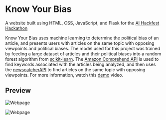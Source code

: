 # Know Your Bias

A website built using HTML, CSS, JavaScript, and Flask for the [AI Hackfest Hackathon](https://ai-hackfest.devpost.com)

Know Your Bias uses machine learning to determine the political bias of an article, and presents users with articles on the same topic with opposing viewpoints and political biases. The model used for this project was trained by feeding a large dataset of articles and their political biases into a random forest algorithm from [scikit-learn](https://scikit-learn.org/). The [Amazon Comprehend API](https://docs.aws.amazon.com/comprehend/latest/APIReference/welcome.html) is used to find keywords associated with the articles being analyzed, and then uses the [newscatcherAPI](https://newscatcherapi.com/) to find articles on the same topic with opposing viewpoints. For more information, watch this [demo](https://youtu.be/6MfIhqMt-bk) video.

## Preview
![Webpage](https://d112y698adiu2z.cloudfront.net/photos/production/software_photos/002/478/074/datas/gallery.jpg)

![Webpage](https://d112y698adiu2z.cloudfront.net/photos/production/software_photos/002/478/992/datas/gallery.jpg)
